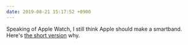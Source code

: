 ```yaml
---
date: 2019-08-21 15:17:52 +0900
---
```

Speaking of Apple Watch, I still think Apple should make a smartband. Here's [the short version](https://articles.inqk.net/2019/08/21/shorter-apple-smartband.html) why.
